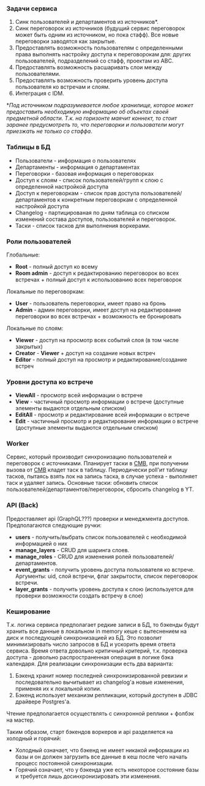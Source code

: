 ### Задачи сервиса
1. Синк пользователей и департаментов из источников*.
2. Синк переговорок из источников (будущий сервис переговорок может быть одним из источником, но пока стафф). Все новые переговорки заводятся как закрытые.
3. Предоставлять возможность пользователям с определенными права выполнять настройку доступа к переговорокам для: других пользователей, подразделений со стафф, проектам из ABC.
4. Предоставлять возможность расшаривать слои между пользователями.
5. Предоставлять возможность проверить уровень доступа пользователя ко встречам и слоям.
6. Интеграция с IDM.

**Под источником подразумевается любое хранилище, которое может предоставить необходимую информацию об объектах своей предметной области. Т.к. на горизонте маячит коннект, то стоит заранее предусмотреть то, что переговорки и пользователи могут приезжать не только со стаффа*.

### Таблицы в БД
* Пользователи - информация о пользователях
* Департаменты - информация о департаментах
* Переговорки - базовая информация о переговорках
* Доступ к слоям - список пользователей/групп к слою с определенной настройкой доступа
* Доступ к переговоркам - список прав доступа пользователей/департаментов к конкретным переговоркам с определенной настройкой доступа
* Changelog - партицированая по дням таблица со списком изменений состава доступов, пользователей и переговорок.
* Таски - список тасков для выполнения воркерами.

### Роли пользователей
Глобальные:
* __Root__ - полный доступ ко всему
* __Room admin__ - доступ к редактированию переговорок во всех встречах + полный доступ к использованию всех переговорок

Локальные по переговоркам:
* __User__ - пользователь переговорки, имеет право на бронь
* __Admin__ - админ переговорки, имеет доступ на редактирование переговорки во всех встречах + возможность ее бронировать

Локальные по слоям:
* __Viewer__ - доступ на просмотр всех событий слоя (в том числе закрытых)
* __Creator__ - __Viewer__ + доступ на создание новых встреч
* __Editor__ - полный доступ на просмотр и редактирование/создание встреч

### Уровни доступа ко встрече
* __ViewAll__ - просмотр всей информации о встрече
* __View__ - частичный просмотр информации о встрече (доступные элементы выдаются отдельным списком)
* __EditAll__ - просмотр и редактирование всей информации о встрече
* __Edit__ - частичный просмотр и редактирование информации о встрече (доступные элементы выдаются отдельным списком)

### Worker
Сервис, который производит синхронизацию пользователей и переговорок с источниками. Планирует таски в [CMB](https://github.yandex-team.ru/mail/callmeback), при получении вызова от [CMB](https://github.yandex-team.ru/mail/callmeback) кладет таск в таблицу. Периодически poll'ит таблицу тасков, пытаясь взять лок на запись таска, в случае успеха - выполняет таск и удаляет запись.
Основные таски: обновить список пользователей/департаментов/переговорок, сбросить changelog в YT.

### API (Back)
Предоставляет api (GraphQL???) проверки и менеджмента доступов. Предполагаются следующие ручки:
* __users__ - получить/выбрать список пользователей с необходимой информацией о них
* __manage_layers__ - CRUD для шаринга слоев.
* __manage_roles__ - CRUD для изменения ролей пользователей/департаментов.
* __event_grants__ - получить уровень доступа пользователя ко встрече. Аргументы: uid, слой встречи, флаг закрытости, список переговорок встречи.
* __layer_grants__ - получить уровень доступа к слою (используется для проверки возможности создать встречу в слое)

### Кеширование
Т.к. логика сервиса предполагает редкие записи в БД, то бэкенды будут хранить все данные в локальном in memory кеше с вытеснением на диск и последующей синхронизацией из БД. Это позволит минимизировать число запросов в БД и ускорить время ответа сервиса. Время ответа довольно критичный критерий, т.к. проверка доступа - довольно распространенная операция в логике бэка календаря.
Для реализации синхронизации есть два варианта:
1. Бэкенд хранит номер последней синхронизированной ревизии и последовательно вычитывает из changelog'а новые изменения, применяя их к локальной копии.
2. Бэкенд использует механизм репликации, который доступен в JDBC драйвере Postgres'а.

Чтение предполагается осуществлять с синхронной реплики + фолбэк на мастер.

Таким образом, старт бэкендов воркеров и api разделяется на холодный и горячий:
* Холодный означает, что бэкенд не имеет никакой информации из базы и он должен загрузить все данные в кеш после чего начать процесс постоянной синхронизации.
* Горячий означает, что у бэкенда уже есть некоторое состояние базы и требуется лишь досинхронизировать эти изменения.